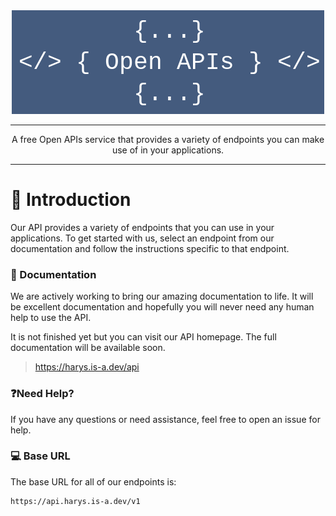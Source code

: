 <div align="center">
<img src="media/cover.png">
<hr>
A free Open APIs service that provides a variety of endpoints you can make use of in your applications.
<hr>
</div>

# 🔖 Introduction
Our API provides a variety of endpoints that you can use in your applications. To get started with us, select an endpoint from our documentation and follow the instructions specific to that endpoint.

### 📖 Documentation
We are actively working to bring our amazing documentation to life. It will be excellent documentation and 
hopefully you will never need any human help to use the API.

It is not finished yet but you can visit our API homepage. The full documentation will be available soon.
> https://harys.is-a.dev/api

### ❓Need Help?
If you have any questions or need assistance, feel free to open an issue for help.

### 💻 Base URL
The base URL for all of our endpoints is:
```
https://api.harys.is-a.dev/v1
```
